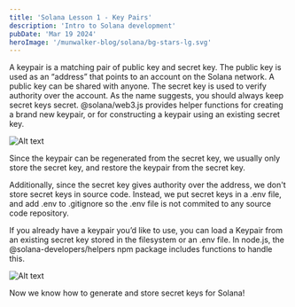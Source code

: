 ```yaml
---
title: 'Solana Lesson 1 - Key Pairs'
description: 'Intro to Solana development'
pubDate: 'Mar 19 2024'
heroImage: '/munwalker-blog/solana/bg-stars-lg.svg'
---
```


A keypair is a matching pair of public key and secret key.
The public key is used as an “address” that points to an account on the Solana network. A public key can be shared with anyone.
The secret key is used to verify authority over the account. As the name suggests, you should always keep secret keys secret.
@solana/web3.js provides helper functions for creating a brand new keypair, or for constructing a keypair using an existing secret key.

![Alt text](/munwalker-blog/solana/lesson1-1.jpg)

Since the keypair can be regenerated from the secret key, we usually only store the secret key, and restore the keypair from the secret key.

Additionally, since the secret key gives authority over the address, we don't store secret keys in source code. Instead, we put secret keys in a .env file, and add .env to .gitignore so the .env file is not commited to any source code repository.

If you already have a keypair you’d like to use, you can load a Keypair from an existing secret key stored in the filesystem or an .env file. In node.js, the @solana-developers/helpers npm package includes functions to handle this.

![Alt text](/munwalker-blog/solana/lesson1-2.jpg)

Now we know how to generate and store secret keys for Solana!
